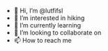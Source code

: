 - 👋 Hi, I’m @lutfifsl
- 👀 I’m interested in hiking 
- 🌱 I’m currently learning 
- 💞️ I’m looking to collaborate on 
- 📫 How to reach me 

<!---
lutfifsl/lutfifsl is a ✨ special ✨ repository because its `README.md` (this file) appears on your GitHub profile.
You can click the Preview link to take a look at your changes.
--->
